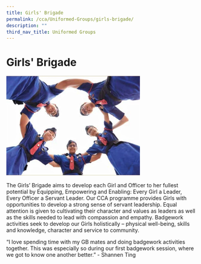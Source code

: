```yaml
---
title: Girls' Brigade
permalink: /cca/Uniformed-Groups/girls-brigade/
description: ""
third_nav_title: Uniformed Groups
---
```

# **Girls' Brigade**

<img src="/images/Girls'%20Brigade.jpg" 
     style="width:70%">

The Girls’ Brigade aims to develop each Girl and Officer to her fullest potential by Equipping, Empowering and Enabling: Every Girl a Leader, Every Officer a Servant Leader. Our CCA programme provides Girls with opportunities to develop a strong sense of servant leadership. Equal attention is given to cultivating their character and values as leaders as well as the skills needed to lead with compassion and empathy. Badgework activities seek to develop our Girls holistically – physical well-being, skills and knowledge, character and service to community. 

“I love spending time with my GB mates and doing badgework activities together. This was especially so during our first badgework session, where we got to know one another better.” - Shannen Ting